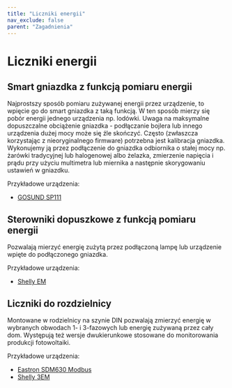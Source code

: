 ```yaml
---
title: "Liczniki energii"
nav_exclude: false
parent: "Zagadnienia"
---
```


# Liczniki energii
## Smart gniazdka z funkcją pomiaru energii
Najprostszy sposób pomiaru zużywanej energii przez urządzenie, to wpięcie go do smart gniazdka z taką funkcją. W ten sposób mierzy się pobór energii jednego urządzenia np. lodówki. 
Uwaga na maksymalne dopuszczalne obciążenie gniazdka - podłączanie bojlera lub innego urządzenia dużej mocy może się źle skończyć.
Często (zwłaszcza korzystając z nieoryginalnego firmware) potrzebna jest kalibracja gniazdka. Wykonujemy ją przez podłączenie do gniazdka odbiornika o stałej mocy np. żarówki tradycyjnej lub halogenowej albo żelazka, zmierzenie napięcia i prądu przy użyciu multimetra lub miernika a następnie skorygowaniu ustawień w gniazdku.

Przykładowe urządzenia:
* [GOSUND SP111](../sprzet/producenci/Gosund/GOSUND-SP111)

## Sterowniki dopuszkowe z funkcją pomiaru energii
Pozwalają mierzyć energię zużytą przez podłączoną lampę lub urządzenie wpięte do podłączonego gniazdka.

Przykładowe urządzenia:
* [Shelly EM](../sprzet/producenci/Shelly/Shelly-EM)

## Liczniki do rozdzielnicy
Montowane w rodzielnicy na szynie DIN pozwalają zmierzyć energię w wybranych obwodach 1- i 3-fazowych lub energię zużywaną przez cały dom. Występują też wersje dwukierunkowe stosowane do monitorowania produkcji fotowoltaiki.

Przykładowe urządzenia:
* [Eastron SDM630 Modbus](../sprzet/producenci/Eastron/Eastron-SDM630-Modbus)
* [Shelly 3EM](../sprzet/producenci/Shelly/Shelly-3EM)